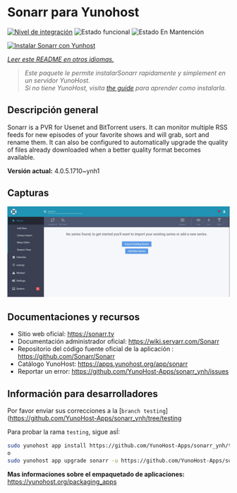 <!--
Este archivo README esta generado automaticamente<https://github.com/YunoHost/apps/tree/master/tools/readme_generator>
No se debe editar a mano.
-->

# Sonarr para Yunohost

[![Nivel de integración](https://dash.yunohost.org/integration/sonarr.svg)](https://dash.yunohost.org/appci/app/sonarr) ![Estado funcional](https://ci-apps.yunohost.org/ci/badges/sonarr.status.svg) ![Estado En Mantención](https://ci-apps.yunohost.org/ci/badges/sonarr.maintain.svg)

[![Instalar Sonarr con Yunhost](https://install-app.yunohost.org/install-with-yunohost.svg)](https://install-app.yunohost.org/?app=sonarr)

*[Leer este README en otros idiomas.](./ALL_README.md)*

> *Este paquete le permite instalarSonarr rapidamente y simplement en un servidor YunoHost.*  
> *Si no tiene YunoHost, visita [the guide](https://yunohost.org/install) para aprender como instalarla.*

## Descripción general

Sonarr is a PVR for Usenet and BitTorrent users. It can monitor multiple RSS feeds for new episodes of your favorite shows and will grab, sort and rename them. It can also be configured to automatically upgrade the quality of files already downloaded when a better quality format becomes available.


**Versión actual:** 4.0.5.1710~ynh1

## Capturas

![Captura de Sonarr](./doc/screenshots/screenshot.jpg)

## Documentaciones y recursos

- Sitio web oficial: <https://sonarr.tv>
- Documentación administrador oficial: <https://wiki.servarr.com/Sonarr>
- Repositorio del código fuente oficial de la aplicación : <https://github.com/Sonarr/Sonarr>
- Catálogo YunoHost: <https://apps.yunohost.org/app/sonarr>
- Reportar un error: <https://github.com/YunoHost-Apps/sonarr_ynh/issues>

## Información para desarrolladores

Por favor enviar sus correcciones a la [`branch testing`](https://github.com/YunoHost-Apps/sonarr_ynh/tree/testing

Para probar la rama `testing`, sigue asÍ:

```bash
sudo yunohost app install https://github.com/YunoHost-Apps/sonarr_ynh/tree/testing --debug
o
sudo yunohost app upgrade sonarr -u https://github.com/YunoHost-Apps/sonarr_ynh/tree/testing --debug
```

**Mas informaciones sobre el empaquetado de aplicaciones:** <https://yunohost.org/packaging_apps>
